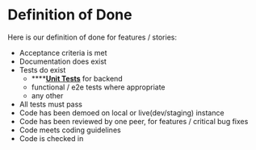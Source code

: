 # Definition of Done

Here is our definition of done for features / stories:

* Acceptance criteria is met
* Documentation does exist
* Tests do exist
  * \*\*\*\*[**Unit Tests**](../technical-specification/development-setup/testing-strategy.md#unit-testing) for backend
  * functional / e2e tests where appropriate
  * any other
* All tests must pass
* Code has been demoed on local or live\(dev/staging\) instance
* Code has been reviewed by one peer, for features / critical bug fixes
* Code meets coding guidelines
* Code is checked in



